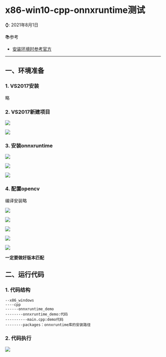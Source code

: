 # x86-win10-cpp-onnxruntime测试

⌚️: 2021年8月1日

📚参考

- [安装环境时参考官方](https://www.onnxruntime.ai/docs/how-to/install.html)

---

## 一、环境准备

### 1. VS2017安装

略

### 2. VS2017新建项目

![](imgs/11.png)

![](imgs/12.png)



### 3. 安装onnxruntime

![](imgs/13.png)

![](imgs/14.png)

![](imgs/15.png)



### 4. 配置opencv

编译安装略

![](imgs/17.png)

![](imgs/18.png)

![](imgs/19.png)

![](imgs/20.png)

![](imgs/21.png)

**一定要做好版本匹配**

## 二、运行代码

### 1. 代码结构

```
--x86_windows
----cpp
------onnxruntime_demo
--------onnxruntime_demo:代码
----------main.cpp:demo代码
--------packages：onnxruntime库的安装路径
```

### 2. 代码执行

![](imgs/22.png)